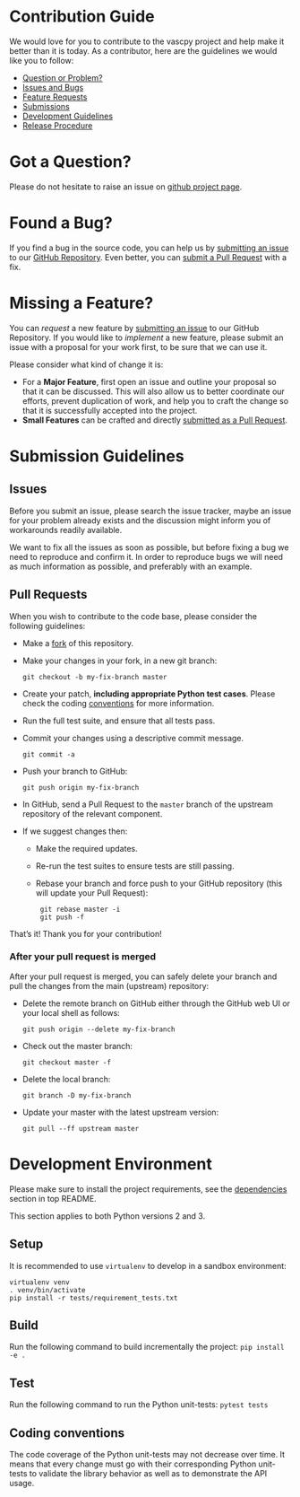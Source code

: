 # Contribution Guide

We would love for you to contribute to the vascpy project and help make it better than it is today.
As a contributor, here are the guidelines we would like you to follow:

 - [Question or Problem?](#got-a-question)
 - [Issues and Bugs](#found-a-bug)
 - [Feature Requests](#missing-a-feature)
 - [Submissions](#submission-guidelines)
 - [Development Guidelines](#development)
 - [Release Procedure](#release)

# Got a Question?

Please do not hesitate to raise an issue on [github project page][github].

# Found a Bug?

If you find a bug in the source code, you can help us by [submitting an issue](#issues)
to our [GitHub Repository][github]. Even better, you can [submit a Pull Request](#pull-requests) with a fix.

#  Missing a Feature?

You can *request* a new feature by [submitting an issue](#issues) to our GitHub Repository.
If you would like to *implement* a new feature, please submit an issue with a proposal for your
work first, to be sure that we can use it.

Please consider what kind of change it is:

* For a **Major Feature**, first open an issue and outline your proposal so that it can be
discussed. This will also allow us to better coordinate our efforts, prevent duplication of work,
and help you to craft the change so that it is successfully accepted into the project.
* **Small Features** can be crafted and directly [submitted as a Pull Request](#pull-requests).

# Submission Guidelines

## Issues

Before you submit an issue, please search the issue tracker, maybe an issue for your problem
already exists and the discussion might inform you of workarounds readily available.

We want to fix all the issues as soon as possible, but before fixing a bug we need to reproduce
and confirm it. In order to reproduce bugs we will need as much information as possible, and
preferably with an example.

## Pull Requests

When you wish to contribute to the code base, please consider the following guidelines:

* Make a [fork](https://guides.github.com/activities/forking/) of this repository.
* Make your changes in your fork, in a new git branch:

     ```shell
     git checkout -b my-fix-branch master
     ```
* Create your patch, **including appropriate Python test cases**.
  Please check the coding [conventions](#coding-conventions) for more information.
* Run the full test suite, and ensure that all tests pass.
* Commit your changes using a descriptive commit message.

     ```shell
     git commit -a
     ```
* Push your branch to GitHub:

    ```shell
    git push origin my-fix-branch
    ```
* In GitHub, send a Pull Request to the `master` branch of the upstream repository of the relevant component.
* If we suggest changes then:
  * Make the required updates.
  * Re-run the test suites to ensure tests are still passing.
  * Rebase your branch and force push to your GitHub repository (this will update your Pull Request):

       ```shell
        git rebase master -i
        git push -f
       ```

That’s it! Thank you for your contribution!

### After your pull request is merged

After your pull request is merged, you can safely delete your branch and pull the changes from
the main (upstream) repository:

* Delete the remote branch on GitHub either through the GitHub web UI or your local shell as follows:

    ```shell
    git push origin --delete my-fix-branch
    ```
* Check out the master branch:

    ```shell
    git checkout master -f
    ```
* Delete the local branch:

    ```shell
    git branch -D my-fix-branch
    ```
* Update your master with the latest upstream version:

    ```shell
    git pull --ff upstream master
    ```

[github]: https://github.com/BlueBrain/BluePyEModel

# Development Environment

Please make sure to install the project requirements,
see the [dependencies](./README.md#dependencies) section in top README.

This section applies to both Python versions 2 and 3.

## Setup

It is recommended to use `virtualenv` to develop in a sandbox environment:

```
virtualenv venv
. venv/bin/activate
pip install -r tests/requirement_tests.txt
```

## Build

Run the following command to build incrementally the project: `pip install -e .`

## Test

Run the following command to run the Python unit-tests: `pytest tests`

## Coding conventions

The code coverage of the Python unit-tests may not decrease over time.
It means that every change must go with their corresponding Python unit-tests to
validate the library behavior as well as to demonstrate the API usage.
